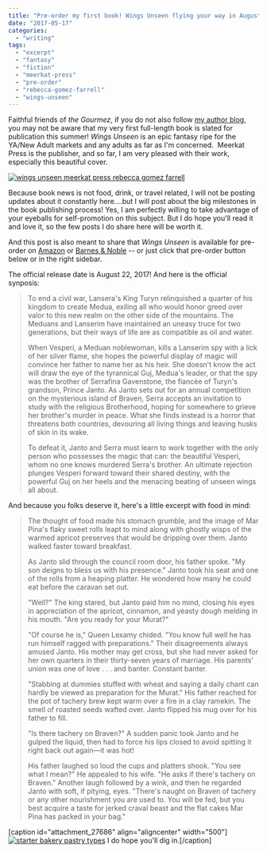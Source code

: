 ```yaml
---
title: "Pre-order my first book! Wings Unseen flying your way in August."
date: "2017-05-17"
categories: 
  - "writing"
tags: 
  - "excerpt"
  - "fantasy"
  - "fiction"
  - "meerkat-press"
  - "pre-order"
  - "rebecca-gomez-farrell"
  - "wings-unseen"
---
```


Faithful friends of _the Gourmez_, if you do not also follow [my author blog](http://rebeccagomezfarrell.com), you may not be aware that my very first full-length book is slated for publication this summer! _Wings Unseen_ is an epic fantasy ripe for the YA/New Adult markets and any adults as far as I'm concerned.  Meerkat Press is the publisher, and so far, I am very pleased with their work, especially this beautiful cover.

[![wings unseen meerkat press rebecca gomez farrell](http://s3.amazonaws.com/thegourmez-wpmedia/2017/05/WIngsUnseenFlyer-338x500.jpg)](http://s3.amazonaws.com/thegourmez-wpmedia/2017/05/WIngsUnseenFlyer.jpg)

Because book news is not food, drink, or travel related, I will not be posting updates about it constantly here....but I will post about the big milestones in the book publishing process! Yes, I am perfectly willing to take advantage of your eyeballs for self-promotion on this subject. But I do hope you'll read it and love it, so the few posts I do share here will be worth it.

And this post is also meant to share that _Wings Unseen_ is available for pre-order on [Amazon](https://www.amazon.com/Wings-Unseen-Rebecca-Gomez-Farrell/dp/1946154008/ref=sr_1_1?ie=UTF8&qid=1494907396&sr=8-1&keywords=wings+unseen) or [Barnes & Noble](http://www.barnesandnoble.com/w/wings-unseen-rebecca-gomez-farrell/1126061986?ean=9781946154002) -- or just click that pre-order button below or in the right sidebar.

The official release date is August 22, 2017! And here is the official synposis:

> To end a civil war, Lansera's King Turyn relinquished a quarter of his kingdom to create Medua, exiling all who would honor greed over valor to this new realm on the other side of the mountains. The Meduans and Lanserim have maintained an uneasy truce for two generations, but their ways of life are as compatible as oil and water.
> 
> When Vesperi, a Meduan noblewoman, kills a Lanserim spy with a lick of her silver flame, she hopes the powerful display of magic will convince her father to name her as his heir. She doesn't know the act will draw the eye of the tyrannical Guj, Medua's leader, or that the spy was the brother of Serrafina Gavenstone, the fiancèe of Turyn's grandson, Prince Janto. As Janto sets out for an annual competition on the mysterious island of Braven, Serra accepts an invitation to study with the religious Brotherhood, hoping for somewhere to grieve her brother's murder in peace. What she finds instead is a horror that threatens both countries, devouring all living things and leaving husks of skin in its wake.
> 
> To defeat it, Janto and Serra must learn to work together with the only person who possesses the magic that can: the beautiful Vesperi, whom no one knows murdered Serra's brother. An ultimate rejection plunges Vesperi forward toward their shared destiny, with the powerful Guj on her heels and the menacing beating of unseen wings all about.

And because you folks deserve it, here's a little excerpt with food in mind:

> The thought of food made his stomach grumble, and the image of Mar Pina's flaky sweet rolls leapt to mind along with ghostly wisps of the warmed apricot preserves that would be dripping over them. Janto walked faster toward breakfast.
> 
> As Janto slid through the council room door, his father spoke. "My son deigns to bless us with his presence." Janto took his seat and one of the rolls from a heaping platter. He wondered how many he could eat before the caravan set out.
> 
> "Well?" The king stared, but Janto paid him no mind, closing his eyes in appreciation of the apricot, cinnamon, and yeasty dough melding in his mouth. "Are you ready for your Murat?"
> 
> "Of course he is," Queen Lexamy chided. "You know full well he has run himself ragged with preparations." Their disagreements always amused Janto. His mother may get cross, but she had never asked for her own quarters in their thirty-seven years of marriage. His parents' union was one of love . . . and banter. Constant banter.
> 
> "Stabbing at dummies stuffed with wheat and saying a daily chant can hardly be viewed as preparation for the Murat." His father reached for the pot of tachery brew kept warm over a fire in a clay ramekin. The smell of roasted seeds wafted over. Janto flipped his mug over for his father to fill.
> 
> "Is there tachery on Braven?" A sudden panic took Janto and he gulped the liquid, then had to force his lips closed to avoid spitting it right back out again—it was hot!
> 
> His father laughed so loud the cups and platters shook. "You see what I mean?" He appealed to his wife. "He asks if there's tachery on Braven." Another laugh followed by a wink, and then he regarded Janto with soft, if pitying, eyes. "There's naught on Braven of tachery or any other nourishment you are used to. You will be fed, but you best acquire a taste for jerked craval beast and the flat cakes Mar Pina has packed in your bag."

\[caption id="attachment\_27686" align="aligncenter" width="500"\][![starter bakery pastry types](http://s3.amazonaws.com/thegourmez-wpmedia/2017/05/Starter-Bakery-23-500x441.jpg)](http://s3.amazonaws.com/thegourmez-wpmedia/2017/05/Starter-Bakery-23.jpg) I do hope you'll dig in.\[/caption\]
